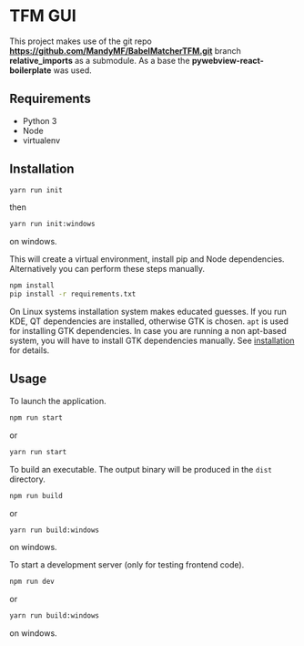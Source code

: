 # TFM GUI
This project makes use of the git repo **https://github.com/MandyMF/BabelMatcherTFM.git** branch  **relative_imports** as a submodule. As a base the **pywebview-react-boilerplate** was used.

## Requirements
- Python 3
- Node
- virtualenv

## Installation

``` bash
yarn run init
```
then
``` bash
yarn run init:windows
```
on windows.

This will create a virtual environment, install pip and Node dependencies. Alternatively you can perform these steps manually.

``` bash
npm install
pip install -r requirements.txt
```

On Linux systems installation system makes educated guesses. If you run KDE, QT dependencies are installed, otherwise GTK is chosen. `apt` is used for installing GTK dependencies. In case you are running a non apt-based system, you will have to install GTK dependencies manually. See [installation](https://pywebview.flowrl.com/guide/installation.html) for details.

## Usage

To launch the application.

``` bash
npm run start
```
or
``` bash
yarn run start
```

To build an executable. The output binary will be produced in the `dist` directory.

``` bash
npm run build
```
or
``` bash
yarn run build:windows
```
on windows.

To start a development server (only for testing frontend code).

``` bash
npm run dev
```
or
``` bash
yarn run build:windows
```
on windows.

